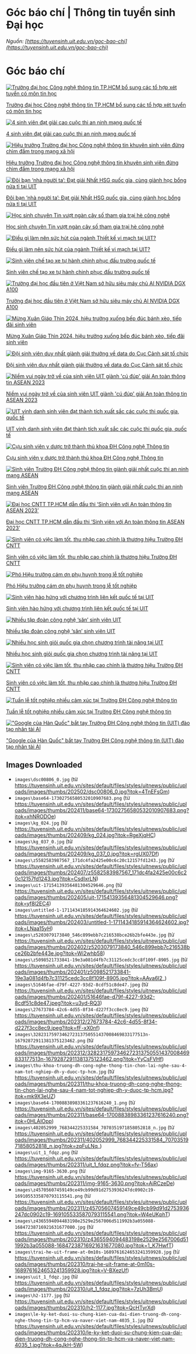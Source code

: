 # Góc báo chí | Thông tin tuyển sinh Đại học

_Nguồn: [https://tuyensinh.uit.edu.vn/goc-bao-chi](https://tuyensinh.uit.edu.vn/goc-bao-chi)_

# Góc báo chí

[![Trường đại học Công nghệ thông tin TP.HCM bổ sung các tổ hợp xét tuyển có môn tin học](images\dsc00806_0.jpg "Trường đại học Công nghệ thông tin TP.HCM bổ sung các tổ hợp xét tuyển có môn tin học")](https://tuoitre.vn/truong-dai-hoc-cong-nghe-thong-tin-tphcm-bo-sung-cac-to-hop-xet-tuyen-co-mon-tin-hoc-20250212124807864.htm)

[Trường đại học Công nghệ thông tin TP.HCM bổ sung các tổ hợp xét tuyển có môn tin học](https://tuoitre.vn/truong-dai-hoc-cong-nghe-thong-tin-tphcm-bo-sung-cac-to-hop-xet-tuyen-co-mon-tin-hoc-20250212124807864.htm)

[![4 sinh viên đạt giải cao cuộc thi an ninh mạng quốc tế](images\base64-17302756580532010907683.png "4 sinh viên đạt giải cao cuộc thi an ninh mạng quốc tế")](https://thanhnien.vn/4-sinh-vien-dat-giai-cao-cuoc-thi-an-ninh-mang-quoc-te-185241030093328077.htm?fbclid=IwY2xjawGZVLRleHRuA2FlbQIxMQABHVViLtQ8pfyMQwpjn7dk_X7Tl-XFkR_mqTJyU7iDXrw9Zn66AKSR6dJyzA_aem_TwxZWN-n-NN7-EfMawNRvg)

[4 sinh viên đạt giải cao cuộc thi an ninh mạng quốc tế](https://thanhnien.vn/4-sinh-vien-dat-giai-cao-cuoc-thi-an-ninh-mang-quoc-te-185241030093328077.htm?fbclid=IwY2xjawGZVLRleHRuA2FlbQIxMQABHVViLtQ8pfyMQwpjn7dk_X7Tl-XFkR_mqTJyU7iDXrw9Zn66AKSR6dJyzA_aem_TwxZWN-n-NN7-EfMawNRvg)

[![Hiệu trưởng Trường đại học Công nghệ thông tin khuyên sinh viên đừng chìm đắm trong mạng xã hội](images\kg_024.jpg "Hiệu trưởng Trường đại học Công nghệ thông tin khuyên sinh viên đừng chìm đắm trong mạng xã hội")](https://tuoitre.vn/hieu-truong-truong-dai-hoc-cong-nghe-thong-tin-khuyen-sinh-vien-dung-chim-dam-trong-mang-xa-hoi-20240905212811507.htm)

[Hiệu trưởng Trường đại học Công nghệ thông tin khuyên sinh viên đừng chìm đắm trong mạng xã hội](https://tuoitre.vn/hieu-truong-truong-dai-hoc-cong-nghe-thong-tin-khuyen-sinh-vien-dung-chim-dam-trong-mang-xa-hoi-20240905212811507.htm)

[![Đôi bạn ‘nhà người ta’: Đạt giải Nhất HSG quốc gia, cùng giành học bổng nửa tỉ tại UIT](images\kg_037_0.jpg "Đôi bạn ‘nhà người ta’: Đạt giải Nhất HSG quốc gia, cùng giành học bổng nửa tỉ tại UIT")](https://thanhnien.vn/doi-ban-nha-nguoi-ta-dat-giai-nhat-hsg-quoc-gia-cung-gianh-hoc-bong-nua-ti-tai-uit-18524090520141226.htm)

[Đôi bạn ‘nhà người ta’: Đạt giải Nhất HSG quốc gia, cùng giành học bổng nửa tỉ tại UIT](https://thanhnien.vn/doi-ban-nha-nguoi-ta-dat-giai-nhat-hsg-quoc-gia-cung-gianh-hoc-bong-nua-ti-tai-uit-18524090520141226.htm)

[![Học sinh chuyên Tin vượt ngàn cây số tham gia trại hè công nghệ](images\z5582583987567_171dc4fa2425e00c6c20c12157fd1243.jpg "Học sinh chuyên Tin vượt ngàn cây số tham gia trại hè công nghệ")](https://thanhnien.vn/hoc-sinh-chuyen-tin-vuot-ngan-cay-so-tham-gia-trai-he-cong-nghe-185240702193745754.htm)

[Học sinh chuyên Tin vượt ngàn cây số tham gia trại hè công nghệ](https://thanhnien.vn/hoc-sinh-chuyen-tin-vuot-ngan-cay-so-tham-gia-trai-he-cong-nghe-185240702193745754.htm)

[![Điều gì làm nên sức hút của ngành Thiết kế vi mạch tại UIT?](images\uit-17154139356481304529646.png "Điều gì làm nên sức hút của ngành Thiết kế vi mạch tại UIT?")](https://thanhnien.vn/dieu-gi-lam-nen-suc-hut-cua-nganh-thiet-ke-vi-mach-tai-uit-185240511145608397.htm)

[Điều gì làm nên sức hút của ngành Thiết kế vi mạch tại UIT?](https://thanhnien.vn/dieu-gi-lam-nen-suc-hut-cua-nganh-thiet-ke-vi-mach-tai-uit-185240511145608397.htm)

[![Sinh viên chế tạo xe tự hành chinh phục đấu trường quốc tế](images\untitled-1-1711434185914364624602.jpg "Sinh viên chế tạo xe tự hành chinh phục đấu trường quốc tế")](https://thanhnien.vn/sinh-vien-che-tao-xe-tu-hanh-chinh-phuc-dau-truong-quoc-te-185240326133046382.htm)

[Sinh viên chế tạo xe tự hành chinh phục đấu trường quốc tế](https://thanhnien.vn/sinh-vien-che-tao-xe-tu-hanh-chinh-phuc-dau-truong-quoc-te-185240326133046382.htm)

[![Trường đại học đầu tiên ở Việt Nam sở hữu siêu máy chủ AI NVIDIA DGX A100](images\z5203079173840_546c899ebb7c216538bce26b2bfe443e.jpg "Trường đại học đầu tiên ở Việt Nam sở hữu siêu máy chủ AI NVIDIA DGX A100")](https://tuoitre.vn/truong-dai-hoc-dau-tien-o-viet-nam-so-huu-sieu-may-chu-ai-nvidia-dgx-a100-20240229103432668.htm)

[Trường đại học đầu tiên ở Việt Nam sở hữu siêu máy chủ AI NVIDIA DGX A100](https://tuoitre.vn/truong-dai-hoc-dau-tien-o-viet-nam-so-huu-sieu-may-chu-ai-nvidia-dgx-a100-20240229103432668.htm)

[![Mừng Xuân Giáp Thìn 2024, hiệu trưởng xuống bếp đúc bánh xèo, tiếp đãi sinh viên](images\z5098521733841-19e3a081d4fb7c31125cedc3cc8f109f-8905.jpg "Mừng Xuân Giáp Thìn 2024, hiệu trưởng xuống bếp đúc bánh xèo, tiếp đãi sinh viên")](https://svvn.tienphong.vn/mung-xuan-giap-thin-2024-hieu-truong-xuong-bep-duc-banh-xeo-tiep-dai-sinh-vien-post1606962.tpo?fbclid=IwAR1wBeTH6GL9uqX01j46Iva8q2psSBg99HeGb8Anp7Fo8wPQlSJhUU30MKc)

[Mừng Xuân Giáp Thìn 2024, hiệu trưởng xuống bếp đúc bánh xèo, tiếp đãi sinh viên](https://svvn.tienphong.vn/mung-xuan-giap-thin-2024-hieu-truong-xuong-bep-duc-banh-xeo-tiep-dai-sinh-vien-post1606962.tpo?fbclid=IwAR1wBeTH6GL9uqX01j46Iva8q2psSBg99HeGb8Anp7Fo8wPQlSJhUU30MKc)

[![Đội sinh viên duy nhất giành giải thưởng về data do Cục Cảnh sát tổ chức](images\51646fae-d79f-4227-93d2-8cdf51c8de47.jpeg "Đội sinh viên duy nhất giành giải thưởng về data do Cục Cảnh sát tổ chức")](https://dantri.com.vn/giao-duc/doi-sinh-vien-duy-nhat-gianh-giai-thuong-ve-data-do-cuc-canh-sat-to-chuc-20240106073344380.htm?zarsrc=31&utm_source=zalo&utm_medium=zalo&utm_campaign=zalo)

[Đội sinh viên duy nhất giành giải thưởng về data do Cục Cảnh sát tổ chức](https://dantri.com.vn/giao-duc/doi-sinh-vien-duy-nhat-gianh-giai-thuong-ve-data-do-cuc-canh-sat-to-chuc-20240106073344380.htm?zarsrc=31&utm_source=zalo&utm_medium=zalo&utm_campaign=zalo)

[![Niềm vui ngày trở về của sinh viên UIT giành 'cú đúp' giải An toàn thông tin ASEAN 2023](images\27673784-42c6-4d55-8f34-d227f3cc8ec9.jpeg "Niềm vui ngày trở về của sinh viên UIT giành 'cú đúp' giải An toàn thông tin ASEAN 2023")](https://thanhnien.vn/niem-vui-ngay-tro-ve-cua-sinh-vien-uit-gianh-cu-dup-giai-an-toan-thong-tin-asean-2023-185231209081917305.htm?zarsrc=30&utm_source=zalo&utm_medium=zalo&utm_campaign=zalo)

[Niềm vui ngày trở về của sinh viên UIT giành 'cú đúp' giải An toàn thông tin ASEAN 2023](https://thanhnien.vn/niem-vui-ngay-tro-ve-cua-sinh-vien-uit-gianh-cu-dup-giai-an-toan-thong-tin-asean-2023-185231209081917305.htm?zarsrc=30&utm_source=zalo&utm_medium=zalo&utm_campaign=zalo)

[![UIT vinh danh sinh viên đạt thành tích xuất sắc các cuộc thi quốc gia, quốc tế](images\3282317597346272313750551437008469833177513n-16792872911381375123462.png "UIT vinh danh sinh viên đạt thành tích xuất sắc các cuộc thi quốc gia, quốc tế")](https://thanhnien.vn/uit-vinh-danh-sinh-vien-dat-thanh-tich-xuat-sac-cac-cuoc-thi-quoc-gia-quoc-te-18523032012340169.htm)

[UIT vinh danh sinh viên đạt thành tích xuất sắc các cuộc thi quốc gia, quốc tế](https://thanhnien.vn/uit-vinh-danh-sinh-vien-dat-thanh-tich-xuat-sac-cac-cuoc-thi-quoc-gia-quoc-te-18523032012340169.htm)

[![Cựu sinh viên y dược trở thành thủ khoa ĐH Công nghệ Thông tin](images\thu-khoa-truong-dh-cong-nghe-thong-tin-chon-lai-nghe-sau-4-nam-tot-nghiep-dh-y-duoc-tp-hcm.jpg "Cựu sinh viên y dược trở thành thủ khoa ĐH Công nghệ Thông tin")](https://vietnamnet.vn/cuu-sinh-vien-y-duoc-tro-thanh-thu-khoa-dh-cong-nghe-thong-tin-681847.html)

[Cựu sinh viên y dược trở thành thủ khoa ĐH Công nghệ Thông tin](https://vietnamnet.vn/cuu-sinh-vien-y-duoc-tro-thanh-thu-khoa-dh-cong-nghe-thong-tin-681847.html)

[![Sinh viên Trường ĐH Công nghệ thông tin giành giải nhất cuộc thi an ninh mạng ASEAN](images\base64-17008838983361237616240_1.png "Sinh viên Trường ĐH Công nghệ thông tin giành giải nhất cuộc thi an ninh mạng ASEAN")](https://thanhnien.vn/sinh-vien-truong-dh-cong-nghe-thong-tin-gianh-giai-nhat-cuoc-thi-an-ninh-mang-asean-185231125102807721.htm)

[Sinh viên Trường ĐH Công nghệ thông tin giành giải nhất cuộc thi an ninh mạng ASEAN](https://thanhnien.vn/sinh-vien-truong-dh-cong-nghe-thong-tin-gianh-giai-nhat-cuoc-thi-an-ninh-mang-asean-185231125102807721.htm)

[![Đại học CNTT TP.HCM dẫn đầu thi ‘Sinh viên với An toàn thông tin ASEAN 2023’](images\402052999_768344225331584_7070351971858052818_n.jpg "Đại học CNTT TP.HCM dẫn đầu thi ‘Sinh viên với An toàn thông tin ASEAN 2023’")](https://vietnamnet.vn/dai-hoc-cntt-tp-hcm-dan-dau-thi-sinh-vien-voi-an-toan-thong-tin-asean-2023-2214458.html)

[Đại học CNTT TP.HCM dẫn đầu thi ‘Sinh viên với An toàn thông tin ASEAN 2023’](https://vietnamnet.vn/dai-hoc-cntt-tp-hcm-dan-dau-thi-sinh-vien-voi-an-toan-thong-tin-asean-2023-2214458.html)

[![Sinh viên có việc làm tốt, thu nhập cao chính là thương hiệu Trường ĐH CNTT](images\uit_1_fdqz.png "Sinh viên có việc làm tốt, thu nhập cao chính là thương hiệu Trường ĐH CNTT")](https://thanhnien.vn/sinh-vien-co-viec-lam-tot-thu-nhap-cao-chinh-la-thuong-hieu-truong-dh-cntt-1851042267.htm)

[Sinh viên có việc làm tốt, thu nhập cao chính là thương hiệu Trường ĐH CNTT](https://thanhnien.vn/sinh-vien-co-viec-lam-tot-thu-nhap-cao-chinh-la-thuong-hieu-truong-dh-cntt-1851042267.htm)

[![Phó Hiệu trưởng cám ơn phụ huynh trong lễ tốt nghiệp](images\img-9165-3630.png "Phó Hiệu trưởng cám ơn phụ huynh trong lễ tốt nghiệp")](https://thanhnien.vn/pho-hieu-truong-cam-on-phu-huynh-trong-le-tot-nghiep-1851505069.htm)

[Phó Hiệu trưởng cám ơn phụ huynh trong lễ tốt nghiệp](https://thanhnien.vn/pho-hieu-truong-cam-on-phu-huynh-trong-le-tot-nghiep-1851505069.htm)

[![Sinh viên hào hứng với chương trình liên kết quốc tế tại UIT](images\z45705607459149ce49cb99d91d2753936247dc0902c19-1691055335870793115541.png "Sinh viên hào hứng với chương trình liên kết quốc tế tại UIT")](https://thanhnien.vn/sinh-vien-hao-hung-voi-chuong-trinh-lien-ket-quoc-te-tai-uit-185230803163352632.htm)

[Sinh viên hào hứng với chương trình liên kết quốc tế tại UIT](https://thanhnien.vn/sinh-vien-hao-hung-voi-chuong-trinh-lien-ket-quoc-te-tai-uit-185230803163352632.htm)

[![Nhiều tập đoàn công nghệ ‘săn’ sinh viên UIT](images\z4365594094483198e2529e2567006d511992b3a055088-16847238716921631677080.jpg "Nhiều tập đoàn công nghệ ‘săn’ sinh viên UIT")](https://thanhnien.vn/nhieu-tap-doan-cong-nghe-san-sinh-vien-uit-185230522095801997.htm)

[Nhiều tập đoàn công nghệ ‘săn’ sinh viên UIT](https://thanhnien.vn/nhieu-tap-doan-cong-nghe-san-sinh-vien-uit-185230522095801997.htm)

[![Nhiều học sinh giỏi quốc gia chọn chương trình tài năng tại UIT](images\trai-he-uit-frame-at-0m10s-1689761624653241359928.jpg "Nhiều học sinh giỏi quốc gia chọn chương trình tài năng tại UIT")](https://thanhnien.vn/nhieu-hoc-sinh-gioi-quoc-gia-chon-chuong-trinh-tai-nang-tai-uit-185230719171448481.htm)

[Nhiều học sinh giỏi quốc gia chọn chương trình tài năng tại UIT](https://thanhnien.vn/nhieu-hoc-sinh-gioi-quoc-gia-chon-chuong-trinh-tai-nang-tai-uit-185230719171448481.htm)

[![Sinh viên có việc làm tốt, thu nhập cao chính là thương hiệu Trường ĐH CNTT](images\uit_1_fdqz.jpg "Sinh viên có việc làm tốt, thu nhập cao chính là thương hiệu Trường ĐH CNTT")](https://thanhnien.vn/sinh-vien-co-viec-lam-tot-thu-nhap-cao-chinh-la-thuong-hieu-truong-dh-cntt-1851042267.htm)

[Sinh viên có việc làm tốt, thu nhập cao chính là thương hiệu Trường ĐH CNTT](https://thanhnien.vn/sinh-vien-co-viec-lam-tot-thu-nhap-cao-chinh-la-thuong-hieu-truong-dh-cntt-1851042267.htm)

[![Tuần lễ tốt nghiệp nhiều cảm xúc tại Trường ĐH Công nghệ thông tin](images\h2-1177.jpg "Tuần lễ tốt nghiệp nhiều cảm xúc tại Trường ĐH Công nghệ thông tin")](https://thanhnien.vn/tuan-le-tot-nghiep-dac-biet-tai-truong-dh-cong-nghe-thong-tin-1851466769.htm)

[Tuần lễ tốt nghiệp nhiều cảm xúc tại Trường ĐH Công nghệ thông tin](https://thanhnien.vn/tuan-le-tot-nghiep-dac-biet-tai-truong-dh-cong-nghe-thong-tin-1851466769.htm)

[!["Google của Hàn Quốc" bắt tay Trường ĐH Công nghệ thông tin (UIT) đào tạo nhân tài AI](images\le-ky-ket-duoi-su-chung-kien-cua-dai-dien-truong-dh-cong-nghe-thong-tin-tp-hcm-va-naver-viet-nam-4035_1.jpg "\"Google của Hàn Quốc\" bắt tay Trường ĐH Công nghệ thông tin (UIT) đào tạo nhân tài AI")](https://thanhnien.vn/google-cua-han-quoc-bat-tay-truong-dh-cong-nghe-thong-tin-uit-dao-tao-nhan-tai-ai-1851482333.htm)

["Google của Hàn Quốc" bắt tay Trường ĐH Công nghệ thông tin (UIT) đào tạo nhân tài AI](https://thanhnien.vn/google-cua-han-quoc-bat-tay-truong-dh-cong-nghe-thong-tin-uit-dao-tao-nhan-tai-ai-1851482333.htm)

## Images Downloaded

- `images\dsc00806_0.jpg` (từ https://tuyensinh.uit.edu.vn/sites/default/files/styles/uitnews/public/uploads/images/thumbs/202502/dsc00806_0.jpg?itok=4TnEFsGm)
- `images\base64-17302756580532010907683.png` (từ https://tuyensinh.uit.edu.vn/sites/default/files/styles/uitnews/public/uploads/images/thumbs/202411/base64-17302756580532010907683.png?itok=xhNRODOe)
- `images\kg_024.jpg` (từ https://tuyensinh.uit.edu.vn/sites/default/files/styles/uitnews/public/uploads/images/thumbs/202409/kg_024.jpg?itok=RgeXjqHC)
- `images\kg_037_0.jpg` (từ https://tuyensinh.uit.edu.vn/sites/default/files/styles/uitnews/public/uploads/images/thumbs/202409/kg_037_0.jpg?itok=rgUX07Df)
- `images\z5582583987567_171dc4fa2425e00c6c20c12157fd1243.jpg` (từ https://tuyensinh.uit.edu.vn/sites/default/files/styles/uitnews/public/uploads/images/thumbs/202407/z5582583987567_171dc4fa2425e00c6c20c12157fd1243.jpg?itok=CsdIxrLN)
- `images\uit-17154139356481304529646.png` (từ https://tuyensinh.uit.edu.vn/sites/default/files/styles/uitnews/public/uploads/images/thumbs/202405/uit-17154139356481304529646.png?itok=yf8l2EC4)
- `images\untitled-1-1711434185914364624602.jpg` (từ https://tuyensinh.uit.edu.vn/sites/default/files/styles/uitnews/public/uploads/images/thumbs/202403/untitled-1-1711434185914364624602.jpg?itok=LNaa15yH)
- `images\z5203079173840_546c899ebb7c216538bce26b2bfe443e.jpg` (từ https://tuyensinh.uit.edu.vn/sites/default/files/styles/uitnews/public/uploads/images/thumbs/202402/z5203079173840_546c899ebb7c216538bce26b2bfe443e.jpg?itok=Wi2whb58)
- `images\z5098521733841-19e3a081d4fb7c31125cedc3cc8f109f-8905.jpg` (từ https://tuyensinh.uit.edu.vn/sites/default/files/styles/uitnews/public/uploads/images/thumbs/202401/z5098521733841-19e3a081d4fb7c31125cedc3cc8f109f-8905.jpg?itok=AAva6I2_)
- `images\51646fae-d79f-4227-93d2-8cdf51c8de47.jpeg` (từ https://tuyensinh.uit.edu.vn/sites/default/files/styles/uitnews/public/uploads/images/thumbs/202401/51646fae-d79f-4227-93d2-8cdf51c8de47.jpeg?itok=u3yd-RQ3)
- `images\27673784-42c6-4d55-8f34-d227f3cc8ec9.jpeg` (từ https://tuyensinh.uit.edu.vn/sites/default/files/styles/uitnews/public/uploads/images/thumbs/202312/27673784-42c6-4d55-8f34-d227f3cc8ec9.jpeg?itok=fF-xX0nf)
- `images\3282317597346272313750551437008469833177513n-16792872911381375123462.png` (từ https://tuyensinh.uit.edu.vn/sites/default/files/styles/uitnews/public/uploads/images/thumbs/202312/3282317597346272313750551437008469833177513n-16792872911381375123462.png?itok=YyCsFVHf)
- `images\thu-khoa-truong-dh-cong-nghe-thong-tin-chon-lai-nghe-sau-4-nam-tot-nghiep-dh-y-duoc-tp-hcm.jpg` (từ https://tuyensinh.uit.edu.vn/sites/default/files/styles/uitnews/public/uploads/images/thumbs/202311/thu-khoa-truong-dh-cong-nghe-thong-tin-chon-lai-nghe-sau-4-nam-tot-nghiep-dh-y-duoc-tp-hcm.jpg?itok=mk9X3eUZ)
- `images\base64-17008838983361237616240_1.png` (từ https://tuyensinh.uit.edu.vn/sites/default/files/styles/uitnews/public/uploads/images/thumbs/202311/base64-17008838983361237616240.png?itok=0HLAIOpp)
- `images\402052999_768344225331584_7070351971858052818_n.jpg` (từ https://tuyensinh.uit.edu.vn/sites/default/files/styles/uitnews/public/uploads/images/thumbs/202311/402052999_768344225331584_7070351971858052818_n.jpg?itok=zqFuLNq_)
- `images\uit_1_fdqz.png` (từ https://tuyensinh.uit.edu.vn/sites/default/files/styles/uitnews/public/uploads/images/thumbs/202311/uit_1_fdqz.png?itok=fv-T56ax)
- `images\img-9165-3630.png` (từ https://tuyensinh.uit.edu.vn/sites/default/files/styles/uitnews/public/uploads/images/thumbs/202311/img-9165-3630.png?itok=AiRCzeDe)
- `images\z45705607459149ce49cb99d91d2753936247dc0902c19-1691055335870793115541.png` (từ https://tuyensinh.uit.edu.vn/sites/default/files/styles/uitnews/public/uploads/images/thumbs/202311/z45705607459149ce49cb99d91d2753936247dc0902c19-1691055335870793115541.png?itok=W4eUKphT)
- `images\z4365594094483198e2529e2567006d511992b3a055088-16847238716921631677080.jpg` (từ https://tuyensinh.uit.edu.vn/sites/default/files/styles/uitnews/public/uploads/images/thumbs/202310/z4365594094483198e2529e2567006d511992b3a055088-16847238716921631677080.jpg?itok=1_K7HwfT)
- `images\trai-he-uit-frame-at-0m10s-1689761624653241359928.jpg` (từ https://tuyensinh.uit.edu.vn/sites/default/files/styles/uitnews/public/uploads/images/thumbs/202310/trai-he-uit-frame-at-0m10s-1689761624653241359928.jpg?itok=V-BXezUf)
- `images\uit_1_fdqz.jpg` (từ https://tuyensinh.uit.edu.vn/sites/default/files/styles/uitnews/public/uploads/images/thumbs/202310/uit_1_fdqz.jpg?itok=7zUh3BmU)
- `images\h2-1177.jpg` (từ https://tuyensinh.uit.edu.vn/sites/default/files/styles/uitnews/public/uploads/images/thumbs/202310/h2-1177.jpg?itok=QcHTyrXd)
- `images\le-ky-ket-duoi-su-chung-kien-cua-dai-dien-truong-dh-cong-nghe-thong-tin-tp-hcm-va-naver-viet-nam-4035_1.jpg` (từ https://tuyensinh.uit.edu.vn/sites/default/files/styles/uitnews/public/uploads/images/thumbs/202310/le-ky-ket-duoi-su-chung-kien-cua-dai-dien-truong-dh-cong-nghe-thong-tin-tp-hcm-va-naver-viet-nam-4035_1.jpg?itok=4qJkH-5W)
